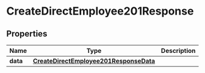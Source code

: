 

# CreateDirectEmployee201Response


## Properties

| Name | Type | Description | Notes |
|------------ | ------------- | ------------- | -------------|
|**data** | [**CreateDirectEmployee201ResponseData**](CreateDirectEmployee201ResponseData.md) |  |  |



